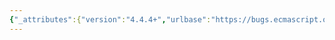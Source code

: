 ```yaml
---
{"_attributes":{"version":"4.4.4+","urlbase":"https://bugs.ecmascript.org/","maintainer":"dherman@mozilla.com"},"bug":{"bug_id":2723,"creation_ts":"2014-04-24 05:36:00 -0700","short_desc":"9.4.5.2 [[DefineOwnProperty]]: Wrong return value and missing parameter in OrdinaryDefineOwnProperty call","delta_ts":"2014-05-06 15:13:19 -0700","product":"Draft for 6th Edition","component":"technical issue","version":"Rev 23: April 5, 2014 Draft","rep_platform":"All","op_sys":"All","bug_status":"RESOLVED","resolution":"FIXED","priority":"Normal","bug_severity":"normal","everconfirmed":true,"reporter":{"uid":"andrebargull","name":"André Bargull"},"assigned_to":{"uid":"allen","name":"Allen Wirfs-Brock"},"long_desc":[{"commentid":7899,"comment_count":0,"who":{"uid":"andrebargull","name":"André Bargull"},"bug_when":"2014-04-24 05:36:10 -0700","thetext":"9.4.5.2 [[DefineOwnProperty]] ( P, Desc)\n\n- step 3.c.i: Return `false` instead of `undefined`\n- step 4: Also pass `Desc` to OrdinaryDefineOwnProperty call"},{"commentid":7913,"comment_count":1,"who":{"uid":"allen","name":"Allen Wirfs-Brock"},"bug_when":"2014-04-24 18:27:55 -0700","thetext":"fixed in rev24 editor's draft"},{"commentid":8159,"comment_count":2,"who":{"uid":"allen","name":"Allen Wirfs-Brock"},"bug_when":"2014-05-06 15:13:19 -0700","thetext":"fixed in rev24"}]}}
---
```


